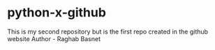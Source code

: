 # python-x-github
This is my second repository but is the first repo created in the github website
Author -  Raghab Basnet

